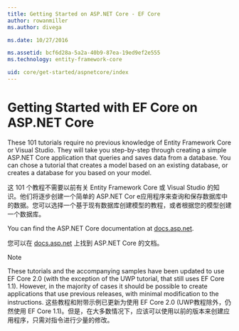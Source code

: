 ```yaml
---
title: Getting Started on ASP.NET Core - EF Core
author: rowanmiller
ms.author: divega

ms.date: 10/27/2016

ms.assetid: bcf6d28a-5a2a-40b9-87ea-19ed9ef2e555
ms.technology: entity-framework-core

uid: core/get-started/aspnetcore/index
---
```

# Getting Started with EF Core on ASP.NET Core

These 101 tutorials require no previous knowledge of Entity Framework Core or Visual Studio. They will take you step-by-step through creating a simple ASP.NET Core application that queries and saves data from a database. You can chose a tutorial that creates a model based on an existing database, or creates a database for you based on your model.

这 101 个教程不需要以前有关 Entity Framework Core 或 Visual Studio 的知识。他们将逐步创建一个简单的 ASP.NET Cor e应用程序来查询和保存数据库中的数据。您可以选择一个基于现有数据库创建模型的教程，或者根据您的模型创建一个数据库。

You can find the ASP.NET Core documentation at [docs.asp.net](https://docs.asp.net).

您可以在 [docs.asp.net](https://docs.asp.net) 上找到 ASP.NET Core 的文档。

> [!NOTE]  
> These tutorials and the accompanying samples have been updated to use EF Core 2.0 (with the exception of the UWP tutorial, that still uses EF Core 1.1). However, in the majority of cases it should be possible to create applications that use previous releases, with minimal modification to the instructions.
> 这些教程和附带示例已更新为使用 EF Core 2.0 (UWP教程除外，仍然使用 EF Core 1.1)。但是，在大多数情况下，应该可以使用以前的版本来创建应用程序，只需对指令进行少量的修改。
